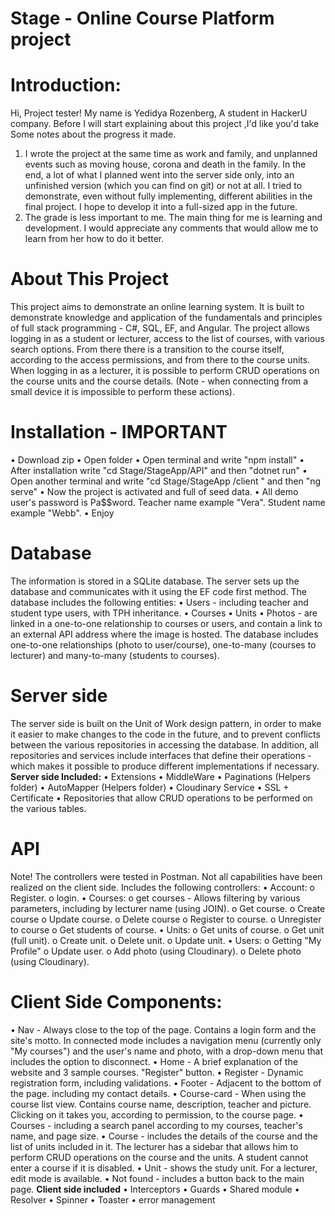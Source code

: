 # Stage - Online Course Platform project

# Introduction:
Hi, Project tester! My name is Yedidya Rozenberg, A student in HackerU company. Before I will start explaining about this project ,I'd like you'd take Some notes about the progress it made.
1.	I wrote the project at the same time as work and family, and unplanned events such as moving house, corona and death in the family. In the end, a lot of what I planned went into the server side only, into an unfinished version (which you can find on git) or not at all. I tried to demonstrate, even without fully implementing, different abilities in the final project. I hope to develop it into a full-sized app in the future.
2.	The grade is less important to me. The main thing for me is learning and development. I would appreciate any comments that would allow me to learn from her how to do it better.
 # About This Project
This project aims to demonstrate an online learning system. It is built to demonstrate knowledge and application of the fundamentals and principles of full stack programming - C#, SQL, EF, and Angular.
The project allows logging in as a student or lecturer, access to the list of courses, with various search options. From there there is a transition to the course itself, according to the access permissions, and from there to the course units.
When logging in as a lecturer, it is possible to perform CRUD operations on the course units and the course details. (Note - when connecting from a small device it is impossible to perform these actions).
# Installation - IMPORTANT
•	Download zip
•	Open folder
•	Open terminal and write "npm install"
•	After installation write "cd Stage/StageApp/API" and then "dotnet run"
•	Open another terminal and write "cd Stage/StageApp /client " and then "ng serve"
•	Now the project is activated and full of seed data.
•	All demo user's password is Pa$$word. Teacher name example "Vera". Student name example "Webb".
•	Enjoy 
# Database
The information is stored in a SQLite database. The server sets up the database and communicates with it using the EF code first method. The database includes the following entities:
•	Users - including teacher and student type users, with TPH inheritance.
•	Courses
•	Units
•	Photos - are linked in a one-to-one relationship to courses or users, and contain a link to an external API address where the image is hosted.
The database includes one-to-one relationships (photo to user/course), one-to-many (courses to lecturer) and many-to-many (students to courses).
# Server side
The server side is built on the Unit of Work design pattern, in order to make it easier to make changes to the code in the future, and to prevent conflicts between the various repositories in accessing the database. 
In addition, all repositories and services include interfaces that define their operations - which makes it possible to produce different implementations if necessary.
**Server side Included:**
•	Extensions
•	MiddleWare
•	Paginations (Helpers folder)
•	AutoMapper (Helpers folder)
•	Cloudinary Service
•	SSL + Certificate
•	Repositories that allow CRUD operations to be performed on the various tables.
# API
Note! The controllers were tested in Postman. Not all capabilities have been realized on the client side.
Includes the following controllers:
•	Account:
o	 Register.
o	 login.
•	Courses:
o	 get courses - Allows filtering by various parameters, including by lecturer name (using JOIN).
o	Get course.
o	Create course
o	Update course.
o	Delete course
o	Register to course.
o	Unregister to course
o	Get students of course.
•	Units:
o	Get units of course.
o	Get unit (full unit).
o	Create unit.
o	Delete unit.
o	Update unit.
•	Users:
o   Getting "My Profile"
o	Update user.
o	Add photo (using Cloudinary).
o	Delete photo (using Cloudinary).
# Client Side Components:
•	Nav - Always close to the top of the page. Contains a login form and the site's motto. In connected mode includes a navigation menu (currently only "My courses") and the user's name and photo, with a drop-down menu that includes the option to disconnect.
•	Home - A brief explanation of the website and 3 sample courses. "Register" button.
•	Register - Dynamic registration form, including validations.
•	Footer - Adjacent to the bottom of the page. including my contact details.
•	Course-card - When using the course list view. Contains course name, description, teacher and picture. Clicking on it takes you, according to permission, to the course page.
•	Courses - including a search panel according to my courses, teacher's name, and page size.
•	Course - includes the details of the course and the list of units included in it. The lecturer has a sidebar that allows him to perform CRUD operations on the course and the units. A student cannot enter a course if it is disabled.
•	Unit - shows the study unit. For a lecturer, edit mode is available.
•	Not found - includes a button back to the main page.
**Client side included**
•	Interceptors
•	Guards
•	Shared module
•	Resolver
•	Spinner
•	Toaster
•	error management








